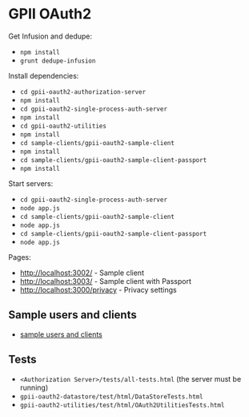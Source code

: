 GPII OAuth2
===========

Get Infusion and dedupe:

- `npm install`
- `grunt dedupe-infusion`

Install dependencies:

- `cd gpii-oauth2-authorization-server`
- `npm install`
- `cd gpii-oauth2-single-process-auth-server`
- `npm install`
- `cd gpii-oauth2-utilities`
- `npm install`
- `cd sample-clients/gpii-oauth2-sample-client`
- `npm install`
- `cd sample-clients/gpii-oauth2-sample-client-passport`
- `npm install`

Start servers:

- `cd gpii-oauth2-single-process-auth-server`
- `node app.js`
- `cd sample-clients/gpii-oauth2-sample-client`
- `node app.js`
- `cd sample-clients/gpii-oauth2-sample-client-passport`
- `node app.js`

Pages:

- [http://localhost:3002/](http://localhost:3002/) - Sample client
- [http://localhost:3003/](http://localhost:3003/) - Sample client with Passport
- [http://localhost:3000/privacy](http://localhost:3000/privacy) - Privacy settings

Sample users and clients
------------------------

- [sample users and clients](gpii-oauth2-datastore/src/DataStoreWithSampleData.js)

Tests
-----

- `<Authorization Server>/tests/all-tests.html` (the server must be running)
- `gpii-oauth2-datastore/test/html/DataStoreTests.html`
- `gpii-oauth2-utilities/test/html/OAuth2UtilitiesTests.html`
